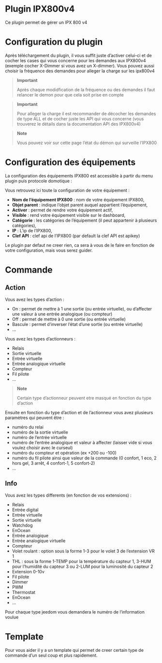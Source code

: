 # Plugin IPX800v4

Ce plugin permet de gérer un IPX 800 v4

# Configuration du plugin

Après téléchargement du plugin, il vous suffit juste d’activer celui-ci et de cocher les cases qui vous concerne pour les demandes aux IPX800v4 (exemple cocher X-Dimmer si vous avez un X-dimmer). Vous pouvez aussi choisir la fréquence des demandes pour alleger la charge sur les ipx800v4

> **Important**
>
> Après chaque modidfication de la fréquence ou des demandes il faut relancer le demon pour que cela soit prise en compte

> **Important**
>
> Pour alleger la charge il est recommander de décocher les demandes de type ALL et de cocher juste les API qui vous concerne (vous trouverez le détails dans la documentation API des IPX800v4)

> **Note**
>
> Vous pouvez voir sur cette page l’état du démon qui surveille l’IPX800

# Configuration des équipements

La configuration des équipements IPX800 est accessible à partir du menu
plugin puis protocole domotique :

Vous retrouvez ici toute la configuration de votre équipement :

-   **Nom de l’équipement IPX800** : nom de votre équipement IPX800,
-   **Objet parent** : indique l’objet parent auquel appartient l’équipement,
-   **Activer** : permet de rendre votre équipement actif,
-   **Visible** : rend votre équipement visible sur le dashboard,
-   **Catégorie** : les catégories de l’équipement (il peut appartenir à plusieurs catégories),
-   **IP** : L’ip de l’IPX800,
-   **Clef API** : clef api de l’IPX800 (par default la clef API est apikey)

Le plugin par defaut ne creer rien, ca sera à vous de le faire en
fonction de votre configuration, mais vous serez guider.

# Commande

## Action

Vous avez les types d’action :

- On : permet de mettre à 1 une sortie (ou entrée virtuelle), ou d’affecter une valeur à une entrée analogique (ou compteur)
- Off : permet de mettre à 0 une sortie (ou entrée virtuelle)
- Bascule : permet d’inverser l’état d’une sortie (ou entrée virtuelle)
- ...

Vous avez les types d’actionneurs :

- Relais
- Sortie virtuelle
- Entrée virtuelle
- Entrée analogique virtuelle
- Compteur
- Fil pilote
- ...

> **Note**
>
> Certain type d’actionneur peuvent etre masqué en fonction du type d’action

Ensuite en fonction du type d’action et de l’actionneur vous avez plusieurs paramètres qui peuvent être :

- numéro du relai
- numéro de la sortie virtuelle
- numéro de l’entrée virtuelle
- numéro de l’entrée analogique et valeur à affecter (laisser vide si vous voulez choisir avec le curseul)
- numéro du compteur et opération (ex +200 ou -100)
- numéro du fil pilote ainsi que valeur de la commande (0 confort, 1 eco, 2 hors gel, 3 arrêt, 4 confort-1, 5 confort-2)
- ...

## Info

Vous avez les types differents (en fonction de vos extensions) :

- Relais
- Entrée digital
- Entrée virtuelle
- Sortie virtuelle
- Watchdog
- EnOcean
- Entrée analogique
- Entrée analogique virtuelle
- Compteur
- Volet roulant : option sous la forme 1-3 pour le volet 3 de l’extension VR 1
- THL : sous la forme 1-TEMP pour la température du capteur 1, 3-HUM pour l’humidité du capteur 3 ou 2-LUM pour la luminosité du capteur 2
- Extension 0-10v
- Fil pilote
- Dimmer
- PWM
- Thermostat
- EnOcean
- ...

Pour chaque type jeedom vous demandera le numéro de l’information voulue

# Template

Pour vous aider il y a un template qui permet de creer certain type de commande d’un seul coup et plus rapidement.
